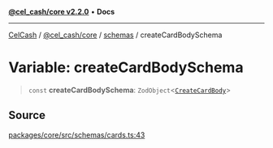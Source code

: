 [**@cel_cash/core v2.2.0**](../../README.md) • **Docs**

***

[CelCash](../../../../packages.md) / [@cel\_cash/core](../../README.md) / [schemas](../README.md) / createCardBodySchema

# Variable: createCardBodySchema

> `const` **createCardBodySchema**: `ZodObject`\<[`CreateCardBody`](../../index/type-aliases/CreateCardBody.md)\>

## Source

[packages/core/src/schemas/cards.ts:43](https://github.com/Pyxlab/celcash/blob/9e2eeefc75067a4b86d18d5bb144eb4446f097c2/packages/core/src/schemas/cards.ts#L43)
